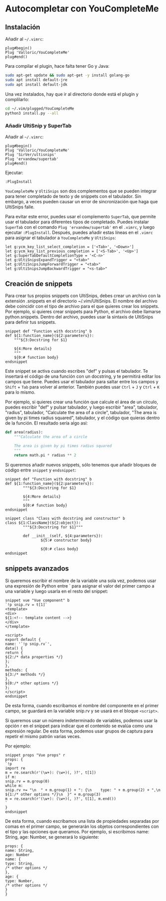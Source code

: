 # Autocompletar con YouCompleteMe

## Instalación

Añadir al `~/.vimrc`:

```
plug#begin()
Plug 'Valloric/YouCompleteMe'
plug#end()
```

Para compilar el plugin, hace falta tener Go y Java:

``` sh
sudo apt-get update && sudo apt-get -y install golang-go
sudo apt install default-jre
sudo apt install default-jdk
```

Una vez instalados, hay que ir al directorio donde está el plugin y complilarlo:

``` sh
cd ~/.vim/plugged/YouCompleteMe
python3 install.py --all
```

### Añadir UltiSnip y SuperTab

Añadir al `~/.vimrc`:

```
plug#begin()
Plug 'Valloric/YouCompleteMe'
Plug 'SirVer/ultisnips'
Plug 'ervandew/supertab'
plug#end()
```

Ejecutar:

```
:PlugInstall
```


`YouCompleteMe` y `UltiSnips` son dos complementos que se pueden integrar para tener completado de texto y de snippets con el tabulador. Sin embargo, a veces pueden causar un error de sincronización que haga que UltiSnips falle.

Para evitar este error, puedes usar el complemento `SuperTab`, que permite usar el tabulador para diferentes tipos de completado. Puedes instalar `SuperTab` con el comando `Plug 'ervandew/supertab'` en el `.vimrc`, y luego ejecutar `:PlugInstall`. Después, puedes añadir estas líneas en el `.vimrc` para asignar el tabulador a `YouCompleteMe` y `UltiSnips`:

```
let g:ycm_key_list_select_completion = ['<Tab>', '<Down>']
let g:ycm_key_list_previous_completion = ['<S-Tab>', '<Up>']
let g:SuperTabDefaultCompletionType = '<C-n>'
let g:UltiSnipsExpandTrigger = "<tab>"
let g:UltiSnipsJumpForwardTrigger = "<tab>"
let g:UltiSnipsJumpBackwardTrigger = "<s-tab>"
```

## Creación de snippets

Para crear tus propios snippets con UltiSnips, debes crear un archivo con la extensión .snippets en el directorio ~/.vim/UltiSnips. El nombre del archivo debe coincidir con el tipo de archivo para el que quieres crear los snippets. Por ejemplo, si quieres crear snippets para Python, el archivo debe llamarse python.snippets. Dentro del archivo, puedes usar la sintaxis de UltiSnips para definir tus snippets.

``` snippets
snippet def "Function with docstring" b
def ${1:function_name}(${2:parameters}):
    """${3:Docstring for $1}

    ${4:More details}
    """
    ${0:# function body}
endsnippet
```

Este snippet se activa cuando escribes "def" y pulsas el tabulador. Te insertará el código de una función con un docstring, y te permitirá editar los campos que tiene. Puedes usar el tabulador para saltar entre los campos y `Shift` + `Tab` para volver al anterior. También puedes usar `Ctrl` + `J` y `Ctrl` + `K` para lo mismo.

Por ejemplo, si quieres crear una función que calcule el área de un círculo, puedes escribir "def" y pulsar tabulador, y luego escribir "area", tabulador, "radius", tabulador, "Calculate the area of a circle", tabulador, "The area is given by pi times radius squared", tabulador, y el código que quieras dentro de la función. El resultado sería algo así:

``` py
def area(radius):
    """Calculate the area of a circle

    The area is given by pi times radius squared
    """
    return math.pi * radius ** 2
```

Si queremos añadir nuevos snippets, sólo tenemos que añadir bloques de código entre `snippet` y `endsnippet`:

``` snippets
snippet def "Function with docstring" b
def ${1:function_name}(${2:parameters}):
        """${3:Docstring for $1}

        ${4:More details}
        """
        ${0:# function body}
endsnippet

snippet class "Class with docstring and constructor" b
class ${1:ClassName}(${2:object}):
        """${3:Docstring for $1}"""

        def __init__(self, ${4:parameters}):
                ${5:# constructor body}

                ${0:# class body}
endsnippet
```

## snippets avanzados

Si queremos escribir el nombre de la variable una sola vez, podemos usar una expresión de Python entre \` para asignar el valor del primer campo a una variable y luego usarla en el resto del snippet:

``` snippets
snippet vue "Vue component" b
`!p snip.rv = t[1]`
<template>
<div>
${1:<!-- template content -->}
</div>
</template>

<script>
export default {
name: '`!p snip.rv`',
data() {
return {
${2:/* data properties */}
};
},
methods: {
${3:/* methods */}
},
${0:/* other options */}
};
</script>
endsnippet
```

De esta forma, cuando escribamos el nombre del componente en el primer campo, se guardará en la variable snip.rv y se usará en el bloque `<script>`.

Si queremos usar un número indeterminado de variables, podemos usar la opción r en el snippet para indicar que el contenido se evalúa como una expresión regular. De esta forma, podemos usar grupos de captura para repetir el mismo patrón varias veces.

Por ejemplo:

``` snippets
snippet props "Vue props" r
props: {
`!p
import re
m = re.search(r'(\w+): (\w+)(, )?', t[1])
if m:
snip.rv = m.group(0)
while m:
snip.rv += "\n  " + m.group(1) + ": {\n    type: " + m.group(2) + ",\n    ${1:/* other options */}\n  }" + m.group(3)
m = re.search(r'(\w+): (\w+)(, )?', t[1], m.end())
`
}
endsnippet
```

De esta forma, cuando escribamos una lista de propiedades separadas por comas en el primer campo, se generarán los objetos correspondientes con el tipo y las opciones que queramos. Por ejemplo, si escribimos name: String, age: Number, se generará lo siguiente:

```
props: {
name: String,
age: Number
name: {
type: String,
/* other options */
},
age: {
type: Number,
/* other options */
}
}
```
